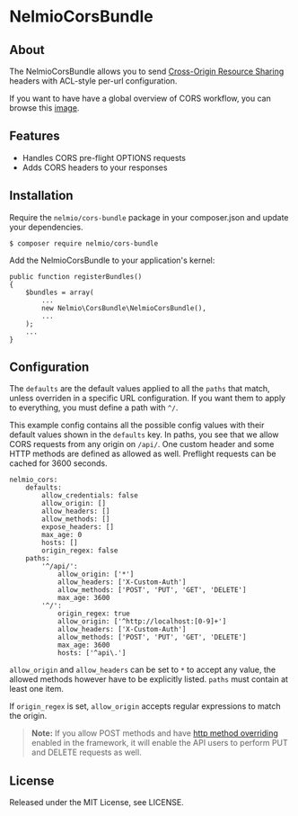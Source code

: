 # NelmioCorsBundle

## About

The NelmioCorsBundle allows you to send [Cross-Origin Resource Sharing](http://enable-cors.org/)
headers with ACL-style per-url configuration.

If you want to have have a global overview of CORS workflow, you can  browse
this [image](http://www.html5rocks.com/static/images/cors_server_flowchart.png).

## Features

* Handles CORS pre-flight OPTIONS requests
* Adds CORS headers to your responses

## Installation

Require the `nelmio/cors-bundle` package in your composer.json and update your dependencies.

    $ composer require nelmio/cors-bundle

Add the NelmioCorsBundle to your application's kernel:

    public function registerBundles()
    {
        $bundles = array(
            ...
            new Nelmio\CorsBundle\NelmioCorsBundle(),
            ...
        );
        ...
    }

## Configuration

The `defaults` are the default values applied to all the `paths` that match,
unless overriden in a specific URL configuration. If you want them to apply
to everything, you must define a path with `^/`.

This example config contains all the possible config values with their default
values shown in the `defaults` key. In paths, you see that we allow CORS
requests from any origin on `/api/`. One custom header and some HTTP methods
are defined as allowed as well. Preflight requests can be cached for 3600
seconds.

    nelmio_cors:
        defaults:
            allow_credentials: false
            allow_origin: []
            allow_headers: []
            allow_methods: []
            expose_headers: []
            max_age: 0
            hosts: []
            origin_regex: false
        paths:
            '^/api/':
                allow_origin: ['*']
                allow_headers: ['X-Custom-Auth']
                allow_methods: ['POST', 'PUT', 'GET', 'DELETE']
                max_age: 3600
            '^/':
                origin_regex: true
                allow_origin: ['^http://localhost:[0-9]+']
                allow_headers: ['X-Custom-Auth']
                allow_methods: ['POST', 'PUT', 'GET', 'DELETE']
                max_age: 3600
                hosts: ['^api\.']

`allow_origin` and `allow_headers` can be set to `*` to accept any value, the
allowed methods however have to be explicitly listed. `paths` must contain at least one item.

If `origin_regex` is set, `allow_origin` accepts regular expressions to match the origin.

> **Note:** If you allow POST methods and have 
> [http method overriding](http://symfony.com/doc/current/reference/configuration/framework.html#http-method-override)
> enabled in the framework, it will enable the API users to perform PUT and DELETE 
> requests as well.

## License

Released under the MIT License, see LICENSE.
